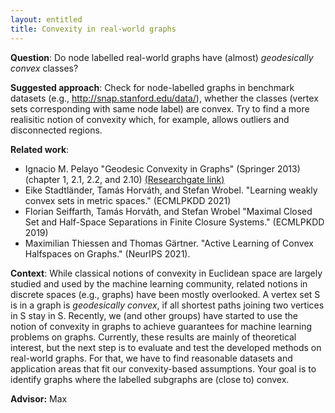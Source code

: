 ```yaml
---
layout: entitled
title: Convexity in real-world graphs
---
```


**Question**:
Do node labelled real-world graphs have (almost) *geodesically convex* classes?

**Suggested approach**:
Check for node-labelled graphs in benchmark datasets (e.g., http://snap.stanford.edu/data/), whether the classes (vertex sets corresponding with same node label) are convex. Try to find a more realisitic notion of convexity which, for example, allows outliers and disconnected regions.

**Related work**:
* Ignacio M. Pelayo "Geodesic Convexity in Graphs" (Springer 2013) (chapter 1, 2.1, 2.2, and 2.10) [(Researchgate link)](https://www.researchgate.net/profile/Ignacio-Pelayo/publication/299689772_Graph_Operations/links/5bf430334585150b2bc4952b/Graph-Operations.pdf)
* Eike Stadtländer, Tamás Horváth, and Stefan Wrobel. "Learning weakly convex sets in metric spaces." (ECMLPKDD 2021)
* Florian Seiffarth, Tamás Horváth, and Stefan Wrobel "Maximal Closed Set and Half-Space Separations in Finite Closure Systems." (ECMLPKDD 2019)
* Maximilian Thiessen and Thomas Gärtner. "Active Learning of Convex Halfspaces on Graphs." (NeurIPS 2021).

**Context**:
While classical notions of convexity in Euclidean space are largely studied and used by the machine learning community, related notions in discrete spaces (e.g., graphs) have been mostly overlooked. A vertex set S is in a graph is *geodesically convex*, if all shortest paths joining two vertices in S stay in S. Recently, we (and other groups) have started to use the notion of convexity in graphs to achieve guarantees for machine learning problems on graphs.
Currently, these results are mainly of theoretical interest, but the next step is to evaluate and test the developed methods on real-world graphs. For that, we have to find reasonable datasets and application areas that fit our convexity-based assumptions. Your goal is to identify graphs where the labelled subgraphs are (close to) convex.

**Advisor:** Max